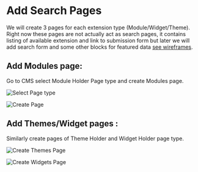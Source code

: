 # Add Search Pages  

We will create 3 pages for each extension type (Module/Widget/Theme). Right now these pages are not actually act as search pages, it contains listing of available extension and link to submission form but later we will add search form and some other blocks for featured data [see wireframes](https://docs.google.com/file/d/0B8utgor20eMdaHdreGtnY3VRVi1MNmkxWjhuT1hBZw/edit?pli=1). 

## Add Modules page: 

Go to CMS select Module Holder Page type and create Modules page. 

![Select Page type](https://github.com/vikas-srivastava/extensionmanager/raw/doc/docs/img/create-module-page-1.png) 

![Create Page](https://github.com/vikas-srivastava/extensionmanager/raw/doc/docs/img/create-module-page-2.png)

## Add Themes/Widget pages :

Similarly create pages of Theme Holder and Widget Holder page type.

![Create Themes Page ](https://github.com/vikas-srivastava/extensionmanager/raw/doc/docs/img/create-themes-page.png)
  
![Create Widgets Page](https://github.com/vikas-srivastava/extensionmanager/raw/doc/docs/img/create-widgets-page.png)